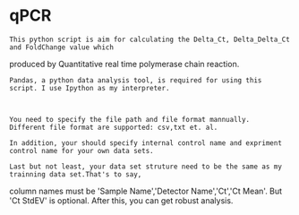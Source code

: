 qPCR
====


     
    This python script is aim for calculating the Delta_Ct, Delta_Delta_Ct and FoldChange value which
produced by Quantitative real time polymerase chain reaction.
    
    Pandas, a python data analysis tool, is required for using this script. I use Ipython as my interpreter.
    
  
    
    You need to specify the file path and file format mannually.
    Different file format are supported: csv,txt et. al.
    
    In addition, your should specify internal control name and expriment control name for your own data sets.
    
    Last but not least, your data set struture need to be the same as my trainning data set.That's to say, 
column names must be 'Sample Name','Detector Name','Ct','Ct Mean'. But 'Ct StdEV' is optional. After this, 
you can get robust analysis.
